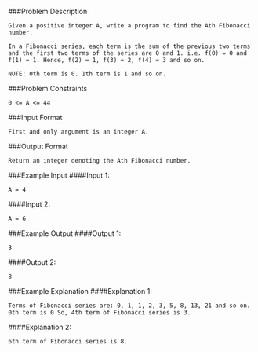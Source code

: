 ###Problem Description
```
Given a positive integer A, write a program to find the Ath Fibonacci number.

In a Fibonacci series, each term is the sum of the previous two terms and the first two terms of the series are 0 and 1. i.e. f(0) = 0 and f(1) = 1. Hence, f(2) = 1, f(3) = 2, f(4) = 3 and so on.

NOTE: 0th term is 0. 1th term is 1 and so on.
```


###Problem Constraints
```
0 <= A <= 44
```


###Input Format
```
First and only argument is an integer A.
```


###Output Format
```
Return an integer denoting the Ath Fibonacci number.
```


###Example Input
####Input 1:

```
A = 4
```
####Input 2:

```
A = 6
```


###Example Output
####Output 1:

```
3
```
####Output 2:

```
8
```


###Example Explanation
####Explanation 1:

```
Terms of Fibonacci series are: 0, 1, 1, 2, 3, 5, 8, 13, 21 and so on.
0th term is 0 So, 4th term of Fibonacci series is 3.
```
####Explanation 2:

```
6th term of Fibonacci series is 8.
```